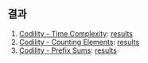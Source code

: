 ## 결과
1. [Codility - Time Complexity](https://app.codility.com/programmers/lessons/3-time_complexity): [results](TimeComplexity.kt)
2. [Codility - Counting Elements](https://app.codility.com/programmers/lessons/4-counting_elements): [results](CountingElements.kt)
3. [Codility - Prefix Sums](https://app.codility.com/programmers/lessons/5-prefix_sums/): [results](PrefixSums.kt)